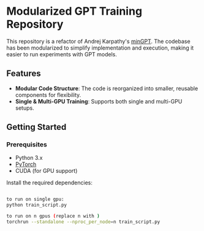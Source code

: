 # Modularized GPT Training Repository

This repository is a refactor of Andrej Karpathy's [minGPT](https://github.com/karpathy/minGPT). The codebase has been modularized to simplify implementation and execution, making it easier to run experiments with GPT models.

## Features
- **Modular Code Structure**: The code is reorganized into smaller, reusable components for flexibility.
- **Single & Multi-GPU Training**: Supports both single and multi-GPU setups.

## Getting Started

### Prerequisites
- Python 3.x
- [PyTorch](https://pytorch.org/get-started/locally/)
- CUDA (for GPU support)

Install the required dependencies:
```bash

to run on single gpu:
python train_script.py

to run on n gpus (replace n with )
torchrun --standalone --nproc_per_node=n train_script.py

